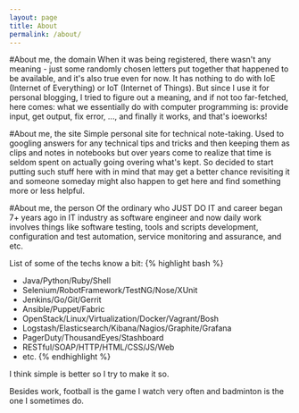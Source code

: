 ```yaml
---
layout: page
title: About
permalink: /about/
---
```


#About me, the domain
When it was being registered, there wasn't any meaning - just some randomly chosen letters put together that happened to be available, and it's also true even for now. It has nothing to do with IoE (Internet of Everything) or IoT (Internet of Things). But since I use it for personal blogging, I tried to figure out a meaning, and if not too far-fetched, here comes: what we essentially do with computer programming is: provide input, get output, fix error, ..., and finally it works, and that's ioeworks!

#About me, the site
Simple personal site for technical note-taking. Used to googling answers for any technical tips and tricks and then keeping them as clips and notes in notebooks but over years come to realize that time is seldom spent on actually going overing what's kept. So decided to start putting such stuff here with in mind that may get a better chance revisiting it and someone someday might also happen to get here and find something more or less helpful.

#About me, the person
Of the ordinary who JUST DO IT and career began 7+ years ago in IT industry as software engineer and now daily work involves things like software testing, tools and scripts development, configuration and test automation, service monitoring and assurance, and etc.

List of some of the techs know a bit:
{% highlight bash %}
- Java/Python/Ruby/Shell
- Selenium/RobotFramework/TestNG/Nose/XUnit
- Jenkins/Go/Git/Gerrit
- Ansible/Puppet/Fabric
- OpenStack/Linux/Virtualization/Docker/Vagrant/Bosh
- Logstash/Elasticsearch/Kibana/Nagios/Graphite/Grafana
- PagerDuty/ThousandEyes/Stashboard
- RESTful/SOAP/HTTP/HTML/CSS/JS/Web
- etc.
{% endhighlight %}

I think simple is better so I try to make it so.

Besides work, football is the game I watch very often and badminton is the one I sometimes do.
